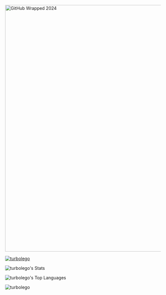 <!-- [![GitHub Streak](https://github-readme-streak-stats-pied-six.vercel.app?user=Turbolego)](https://git.io/streak-stats)-->

<a href="https://git-wrapped.com/"><img src="https://github.com/user-attachments/assets/6403b3c6-4a9b-4966-9506-f3a0e810ba4a" alt="GitHub Wrapped 2024" target="_blank" height="800px"></a>
<p align="left"> <a href="https://github.com/ryo-ma/github-profile-trophy"><img src="https://github-profile-trophy.vercel.app/?username=turbolego" alt="turbolego" /></a> </p>

![turbolego's Stats](https://github-readme-stats.vercel.app/api?username=turbolego&theme=vue-dark&show_icons=true&hide_border=true&count_private=true)

![turbolego's Top Languages](https://github-readme-stats.vercel.app/api/top-langs/?username=turbolego&theme=vue-dark&show_icons=true&hide_border=true&layout=compact)

<p align="left"> <img src="https://komarev.com/ghpvc/?username=turbolego&label=Profile%20views&color=0e75b6&style=flat" alt="turbolego" /> </p>




